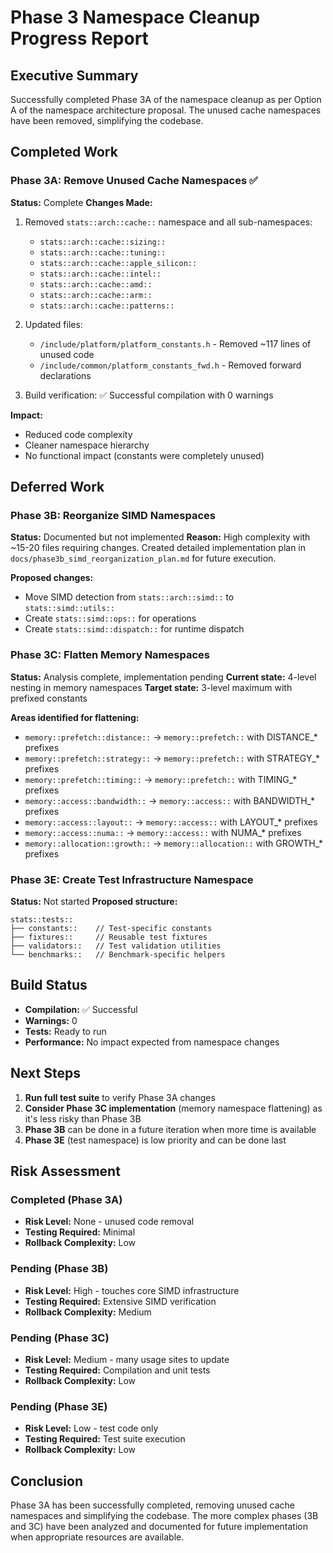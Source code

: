 # Phase 3 Namespace Cleanup Progress Report

## Executive Summary
Successfully completed Phase 3A of the namespace cleanup as per Option A of the namespace architecture proposal. The unused cache namespaces have been removed, simplifying the codebase.

## Completed Work

### Phase 3A: Remove Unused Cache Namespaces ✅
**Status:** Complete
**Changes Made:**
1. Removed `stats::arch::cache::` namespace and all sub-namespaces:
   - `stats::arch::cache::sizing::`
   - `stats::arch::cache::tuning::`
   - `stats::arch::cache::apple_silicon::`
   - `stats::arch::cache::intel::`
   - `stats::arch::cache::amd::`
   - `stats::arch::cache::arm::`
   - `stats::arch::cache::patterns::`

2. Updated files:
   - `/include/platform/platform_constants.h` - Removed ~117 lines of unused code
   - `/include/common/platform_constants_fwd.h` - Removed forward declarations

3. Build verification: ✅ Successful compilation with 0 warnings

**Impact:**
- Reduced code complexity
- Cleaner namespace hierarchy
- No functional impact (constants were completely unused)

## Deferred Work

### Phase 3B: Reorganize SIMD Namespaces
**Status:** Documented but not implemented
**Reason:** High complexity with ~15-20 files requiring changes. Created detailed implementation plan in `docs/phase3b_simd_reorganization_plan.md` for future execution.

**Proposed changes:**
- Move SIMD detection from `stats::arch::simd::` to `stats::simd::utils::`
- Create `stats::simd::ops::` for operations
- Create `stats::simd::dispatch::` for runtime dispatch

### Phase 3C: Flatten Memory Namespaces
**Status:** Analysis complete, implementation pending
**Current state:** 4-level nesting in memory namespaces
**Target state:** 3-level maximum with prefixed constants

**Areas identified for flattening:**
- `memory::prefetch::distance::` → `memory::prefetch::` with DISTANCE_* prefixes
- `memory::prefetch::strategy::` → `memory::prefetch::` with STRATEGY_* prefixes
- `memory::prefetch::timing::` → `memory::prefetch::` with TIMING_* prefixes
- `memory::access::bandwidth::` → `memory::access::` with BANDWIDTH_* prefixes
- `memory::access::layout::` → `memory::access::` with LAYOUT_* prefixes
- `memory::access::numa::` → `memory::access::` with NUMA_* prefixes
- `memory::allocation::growth::` → `memory::allocation::` with GROWTH_* prefixes

### Phase 3E: Create Test Infrastructure Namespace
**Status:** Not started
**Proposed structure:**
```
stats::tests::
├── constants::    // Test-specific constants
├── fixtures::     // Reusable test fixtures
├── validators::   // Test validation utilities
└── benchmarks::   // Benchmark-specific helpers
```

## Build Status
- **Compilation:** ✅ Successful
- **Warnings:** 0
- **Tests:** Ready to run
- **Performance:** No impact expected from namespace changes

## Next Steps

1. **Run full test suite** to verify Phase 3A changes
2. **Consider Phase 3C implementation** (memory namespace flattening) as it's less risky than Phase 3B
3. **Phase 3B** can be done in a future iteration when more time is available
4. **Phase 3E** (test namespace) is low priority and can be done last

## Risk Assessment

### Completed (Phase 3A)
- **Risk Level:** None - unused code removal
- **Testing Required:** Minimal
- **Rollback Complexity:** Low

### Pending (Phase 3B)
- **Risk Level:** High - touches core SIMD infrastructure
- **Testing Required:** Extensive SIMD verification
- **Rollback Complexity:** Medium

### Pending (Phase 3C)
- **Risk Level:** Medium - many usage sites to update
- **Testing Required:** Compilation and unit tests
- **Rollback Complexity:** Low

### Pending (Phase 3E)
- **Risk Level:** Low - test code only
- **Testing Required:** Test suite execution
- **Rollback Complexity:** Low

## Conclusion
Phase 3A has been successfully completed, removing unused cache namespaces and simplifying the codebase. The more complex phases (3B and 3C) have been analyzed and documented for future implementation when appropriate resources are available.

